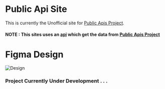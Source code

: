 # Public Api Site

This is currently the Unofficial site for [Public Apis Project](https://github.com/public-apis/public-apis/).

#### NOTE : This sites uses an [api](https://github.com/krishna8421/public-apis-site/tree/main/api) which get the data from [Public Apis Project](https://github.com/public-apis/public-apis/)

# Figma Design

![Design](https://raw.githubusercontent.com/krishna8421/public-apis-site/main/Design.png)


### Project Currently Under Development . . .
